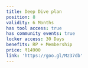 ```yaml
---
title: Deep Dive plan
position: 8
validity: 6 Months
has tool access: true
has community events: true
locker access: 30 Days
benefits: RP + Membership
price: ₹14900
link: 'https://goo.gl/Mz37db'
---
```


